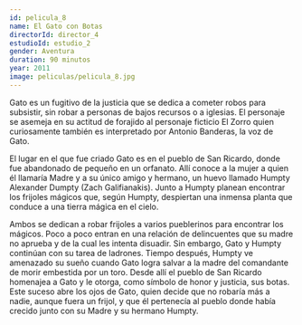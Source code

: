 ```yaml
---
id: pelicula_8
name: El Gato con Botas
directorId: director_4
estudioId: estudio_2
gender: Aventura
duration: 90 minutos 
year: 2011
image: peliculas/pelicula_8.jpg
---
```


Gato es un fugitivo de la justicia que se dedica a cometer robos para subsistir, sin robar a personas de bajos recursos o a iglesias. 
El personaje se asemeja en su actitud de forajido al personaje ficticio El Zorro quien curiosamente también es interpretado por Antonio Banderas, 
la voz de Gato.

El lugar en el que fue criado Gato es en el pueblo de San Ricardo, donde fue abandonado de pequeño en un orfanato. Allí conoce a la mujer a quien él 
llamaría Madre y a su único amigo y hermano, un huevo llamado Humpty Alexander Dumpty (Zach Galifianakis). Junto a Humpty planean encontrar los frijoles 
mágicos que, según Humpty, despiertan una inmensa planta que conduce a una tierra mágica en el cielo.

Ambos se dedican a robar frijoles a varios pueblerinos para encontrar los mágicos. Poco a poco entran en una relación de delincuentes que su madre no 
aprueba y de la cual les intenta disuadir. Sin embargo, Gato y Humpty continúan con su tarea de ladrones. Tiempo después, Humpty ve amenazado su sueño 
cuando Gato logra salvar a la madre del comandante de morir embestida por un toro. Desde allí el pueblo de San Ricardo homenajea a Gato y le otorga, 
como símbolo de honor y justicia, sus botas. Este suceso abre los ojos de Gato, quien decide que no robaría más a nadie, aunque fuera un frijol, y que 
él pertenecía al pueblo donde había crecido junto con su Madre y su hermano Humpty.